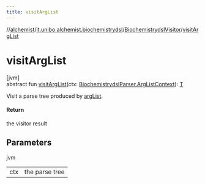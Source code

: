 ```yaml
---
title: visitArgList
---
```

//[alchemist](../../../index.html)/[it.unibo.alchemist.biochemistrydsl](../index.html)/[BiochemistrydslVisitor](index.html)/[visitArgList](visit-arg-list.html)



# visitArgList



[jvm]\
abstract fun [visitArgList](visit-arg-list.html)(ctx: [BiochemistrydslParser.ArgListContext](../-biochemistrydsl-parser/-arg-list-context/index.html)): [T](../../it.unibo.alchemist.model.implementations.reactions/-chemical-reaction/index.html)



Visit a parse tree produced by [argList](../-biochemistrydsl-parser/arg-list.html).



#### Return



the visitor result



## Parameters


jvm

| | |
|---|---|
| ctx | the parse tree |




